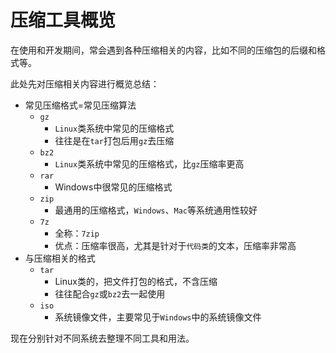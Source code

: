 # 压缩工具概览

在使用和开发期间，常会遇到各种压缩相关的内容，比如不同的压缩包的后缀和格式等。

此处先对压缩相关内容进行概览总结：

* 常见压缩格式=常见压缩算法
  * `gz`
    * `Linux`类系统中常见的压缩格式
    * 往往是在`tar`打包后用`gz`去压缩
  * `bz2`
    * `Linux`类系统中常见的压缩格式，比`gz`压缩率更高
  * `rar`
    * Windows中很常见的压缩格式
  * `zip`
    * 最通用的压缩格式，`Windows`、`Mac`等系统通用性较好
  * `7z`
    * 全称：`7zip`
    * 优点：压缩率很高，尤其是针对于`代码类`的文本，压缩率非常高
* 与压缩相关的格式
  * `tar`
    * Linux类的，把文件打包的格式，不含压缩
    * 往往配合`gz`或`bz2`去一起使用
  * `iso`
    * 系统镜像文件，主要常见于`Windows`中的系统镜像文件

现在分别针对不同系统去整理不同工具和用法。
